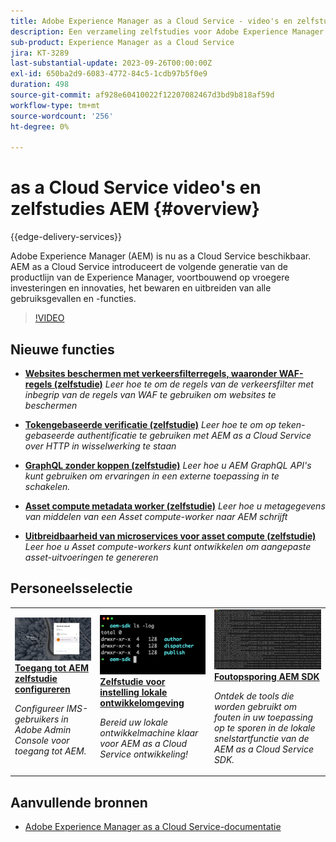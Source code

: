 ```yaml
---
title: Adobe Experience Manager as a Cloud Service - video's en zelfstudies
description: Een verzameling zelfstudies voor Adobe Experience Manager (AEM) as a Cloud Service
sub-product: Experience Manager as a Cloud Service
jira: KT-3289
last-substantial-update: 2023-09-26T00:00:00Z
exl-id: 650ba2d9-6083-4772-84c5-1cdb97b5f0e9
duration: 498
source-git-commit: af928e60410022f12207082467d3bd9b818af59d
workflow-type: tm+mt
source-wordcount: '256'
ht-degree: 0%

---
```


# as a Cloud Service video&#39;s en zelfstudies AEM {#overview}

{{edge-delivery-services}}

Adobe Experience Manager (AEM) is nu as a Cloud Service beschikbaar. AEM as a Cloud Service introduceert de volgende generatie van de productlijn van de Experience Manager, voortbouwend op vroegere investeringen en innovaties, het bewaren en uitbreiden van alle gebruiksgevallen en -functies.

>[!VIDEO](https://video.tv.adobe.com/v/31085?quality=12&learn=on)

<div id="whats-new-section">

## Nieuwe functies

* **[Websites beschermen met verkeersfilterregels, waaronder WAF-regels (zelfstudie)](https://experienceleague.adobe.com/docs/experience-manager-learn/cloud-service/security/traffic-filter-and-waf-rules/overview.html)**
  *Leer hoe te om de regels van de verkeersfilter met inbegrip van de regels van WAF te gebruiken om websites te beschermen*

* **[Tokengebaseerde verificatie (zelfstudie)](https://experienceleague.adobe.com/docs/experience-manager-learn/getting-started-with-aem-headless/authentication/overview.html)**
  *Leer hoe te om op teken-gebaseerde authentificatie te gebruiken met AEM as a Cloud Service over HTTP in wisselwerking te staan*

* **[GraphQL zonder koppen (zelfstudie)](https://experienceleague.adobe.com/docs/experience-manager-learn/getting-started-with-aem-headless/graphql/overview.html)**
  *Leer hoe u AEM GraphQL API&#39;s kunt gebruiken om ervaringen in een externe toepassing in te schakelen.*

* **[Asset compute metadata worker (zelfstudie)](./asset-compute/advanced/metadata.md)**
  *Leer hoe u metagegevens van middelen van een Asset compute-worker naar AEM schrijft*

* **[Uitbreidbaarheid van microservices voor asset compute (zelfstudie)](./asset-compute/overview.md)**
  *Leer hoe u Asset compute-workers kunt ontwikkelen om aangepaste asset-uitvoeringen te genereren*

</div>

<div id="recs-overview-body-1"></div>
<div id="recs-overview-body-2"></div>
<div id="recs-overview-body-3"></div>
<div id="recs-overview-body-4"></div>
<div id="recs-overview-body-5"></div>
<div id="recs-overview-body-6"></div>

<div id="staff-picks-section">

## Personeelsselectie

<table>
   <td>
      <a href="./accessing/overview.md">
      <img alt="Toegang tot AEM as a Cloud Service configureren" src="./assets/overview/staff-pick__accessing.png"/>
      </a>
      <div>
         <a href="./accessing/overview.md">
         <strong>Toegang tot AEM zelfstudie configureren</strong>
         </a>
      </div>
      <p>
         <em>Configureer IMS-gebruikers in Adobe Admin Console voor toegang tot AEM.</em>
      <p>
   </td>   
   <td>
      <a href="./local-development-environment/overview.md">
      <img alt="Zelfstudie over de lokale ontwikkelomgeving instellen" src="./assets/overview/staff-pick__local-development-environment-set-up.png"/>
      </a>
      <div>
         <a href="./local-development-environment/overview.md">
         <strong>Zelfstudie voor instelling lokale ontwikkelomgeving</strong>
         </a>
      </div>
      <p>
         <em>Bereid uw lokale ontwikkelmachine klaar voor AEM as a Cloud Service ontwikkeling!</em>
      <p>
   </td>   
   <td>
      <a href="./debugging/aem-sdk-local-quickstart/overview.md">
      <img alt="Foutopsporing AEM de lokale QuickStart van SDK" src="./assets/overview/staff-pick__debugging.png"/>
      </a>
      <div>
         <a href="./debugging/aem-sdk-local-quickstart/overview.md">
         <strong>Foutopsporing AEM SDK</strong>
         </a>
      </div>
      <p>
         <em>Ontdek de tools die worden gebruikt om fouten in uw toepassing op te sporen in de lokale snelstartfunctie van de AEM as a Cloud Service SDK.</em>
      <p>
   </td>
</table>

</div>

## Aanvullende bronnen

* [Adobe Experience Manager as a Cloud Service-documentatie](https://experienceleague.adobe.com/docs/experience-manager-cloud-service/landing/home.html)
